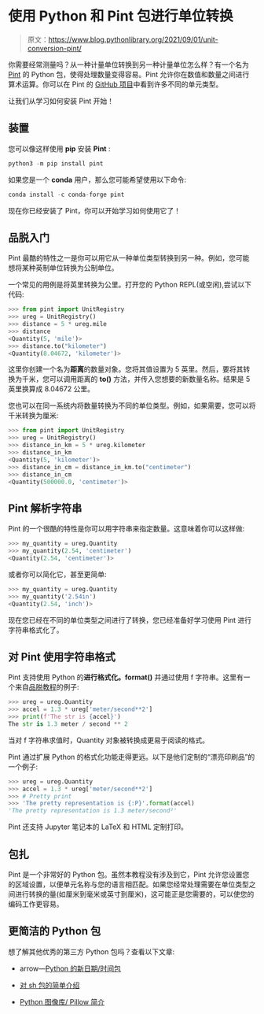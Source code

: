 # 使用 Python 和 Pint 包进行单位转换

> 原文：<https://www.blog.pythonlibrary.org/2021/09/01/unit-conversion-pint/>

你需要经常测量吗？从一种计量单位转换到另一种计量单位怎么样？有一个名为 [Pint](https://pint.readthedocs.io/en/stable/) 的 Python 包，使得处理数量变得容易。Pint 允许你在数值和数量之间进行算术运算。你可以在 Pint 的 [GitHub 项目](https://github.com/hgrecco/pint/blob/master/pint/default_en.txt)中看到许多不同的单元类型。

让我们从学习如何安装 Pint 开始！

## 装置

您可以像这样使用 **pip** 安装 **Pint** :

```py
python3 -m pip install pint
```

如果您是一个 **conda** 用户，那么您可能希望使用以下命令:

```py
conda install -c conda-forge pint
```

现在你已经安装了 Pint，你可以开始学习如何使用它了！

## 品脱入门

Pint 最酷的特性之一是你可以用它从一种单位类型转换到另一种。例如，您可能想将某种英制单位转换为公制单位。

一个常见的用例是将英里转换为公里。打开您的 Python REPL(或空闲),尝试以下代码:

```py
>>> from pint import UnitRegistry
>>> ureg = UnitRegistry()
>>> distance = 5 * ureg.mile
>>> distance
<Quantity(5, 'mile')>
>>> distance.to("kilometer")
<Quantity(8.04672, 'kilometer')>
```

这里你创建一个名为**距离**的数量对象。您将其值设置为 5 英里。然后，要将其转换为千米，您可以调用距离的 **to()** 方法，并传入您想要的新数量名称。结果是 5 英里换算成 8.04672 公里。

您也可以在同一系统内将数量转换为不同的单位类型。例如，如果需要，您可以将千米转换为厘米:

```py
>>> from pint import UnitRegistry 
>>> ureg = UnitRegistry()
>>> distance_in_km = 5 * ureg.kilometer
>>> distance_in_km
<Quantity(5, 'kilometer')>
>>> distance_in_cm = distance_in_km.to("centimeter")
>>> distance_in_cm
<Quantity(500000.0, 'centimeter')>
```

## Pint 解析字符串

Pint 的一个很酷的特性是你可以用字符串来指定数量。这意味着你可以这样做:

```py
>>> my_quantity = ureg.Quantity
>>> my_quantity(2.54, 'centimeter')
<Quantity(2.54, 'centimeter')>
```

或者你可以简化它，甚至更简单:

```py
>>> my_quantity = ureg.Quantity
>>> my_quantity('2.54in')
<Quantity(2.54, 'inch')>
```

现在您已经在不同的单位类型之间进行了转换，您已经准备好学习使用 Pint 进行字符串格式化了。

## 对 Pint 使用字符串格式

Pint 支持使用 Python 的**进行格式化。format()** 并通过使用 f 字符串。这里有一个来自[品脱教程](https://pint.readthedocs.io/en/stable/tutorial.html)的例子:

```py
>>> ureg = ureg.Quantity
>>> accel = 1.3 * ureg['meter/second**2']
>>> print(f'The str is {accel}')
The str is 1.3 meter / second ** 2
```

当对 f 字符串求值时，Quantity 对象被转换成更易于阅读的格式。

Pint 通过扩展 Python 的格式化功能走得更远。以下是他们定制的“漂亮印刷品”的一个例子:

```py
>>> ureg = ureg.Quantity
>>> accel = 1.3 * ureg['meter/second**2']
>>> # Pretty print
>>> 'The pretty representation is {:P}'.format(accel)
'The pretty representation is 1.3 meter/second²'
```

Pint 还支持 Jupyter 笔记本的 LaTeX 和 HTML 定制打印。

## 包扎

Pint 是一个非常好的 Python 包。虽然本教程没有涉及到它，Pint 允许您设置您的区域设置，以便单元名称与您的语言相匹配。如果您经常处理需要在单位类型之间进行转换的量(如厘米到毫米或英寸到厘米)，这可能正是您需要的，可以使您的编码工作更容易。

## 更简洁的 Python 包

想了解其他优秀的第三方 Python 包吗？查看以下文章:

*   arrow—[Python 的新日期/时间包](https://www.blog.pythonlibrary.org/2014/08/05/arrow-a-new-date-time-package-for-python/)

*   [对 sh 包的简单介绍](https://www.blog.pythonlibrary.org/2016/01/20/a-brief-intro-to-the-sh-package/)

*   [Python 图像库/ Pillow 简介](https://www.blog.pythonlibrary.org/2016/10/07/an-intro-to-the-python-imaging-library-pillow/)
